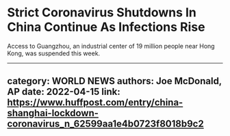 # Strict Coronavirus Shutdowns In China Continue As Infections Rise

Access to Guangzhou, an industrial center of 19 million people near Hong Kong, was suspended this week.

---
category: WORLD NEWS
authors: Joe McDonald, AP
date: 2022-04-15
link: https://www.huffpost.com/entry/china-shanghai-lockdown-coronavirus_n_62599aa1e4b0723f8018b9c2
---
